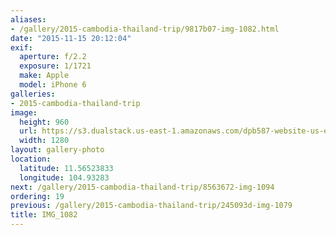 ```yaml
---
aliases:
- /gallery/2015-cambodia-thailand-trip/9817b07-img-1082.html
date: "2015-11-15 20:12:04"
exif:
  aperture: f/2.2
  exposure: 1/1721
  make: Apple
  model: iPhone 6
galleries:
- 2015-cambodia-thailand-trip
image:
  height: 960
  url: https://s3.dualstack.us-east-1.amazonaws.com/dpb587-website-us-east-1/asset/gallery/2015-cambodia-thailand-trip/9817b07-img-1082~1280.jpg
  width: 1280
layout: gallery-photo
location:
  latitude: 11.56523833
  longitude: 104.93283
next: /gallery/2015-cambodia-thailand-trip/8563672-img-1094
ordering: 19
previous: /gallery/2015-cambodia-thailand-trip/245093d-img-1079
title: IMG_1082
---
```

